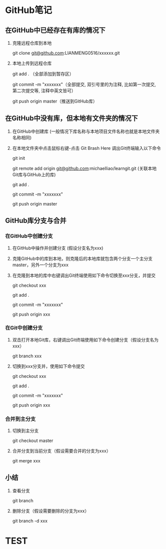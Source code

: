 # GitHub笔记

## 在GitHub中已经存在有库的情况下	

1. 克隆远程仓库到本地

   git clone git@github.com:LIANMENG0516/xxxxxx.git

2. 本地上传到远程仓库

   git add . （全部添加到暂存区）

   git commit -m "xxxxxxx"（全部提交, 双引号里的为注释, 比如第一次提交, 第二次提交等, 注释中英文皆可）

   git push origin master（推送到GitHub库）

## 在GitHub中没有库，但本地有文件夹的情况下

1. 在GitHub中创建库 (一般情况下库名称与本地项目文件名称也就是本地文件夹名称相同)

2. 在本地文件夹中点击鼠标右键-点击 Git Brash Here 调出Git终端输入以下命令

   git init

   git remote add origin git@github.com:michaelliao/learngit.git   (关联本地Git库与GitHub上的库)

   git add .

   git commit -m "xxxxxxx"

   git push origin master


## GitHub库分支与合并

### 在GitHub中创建分支

1. 在GitHub中操作并创建分支	(假设分支名为xxx)

2. 克隆GitHub中的库到本地，则克隆后的本地库就包含两个分支一个主分支master，另外一个分支为xxx

3. 在克隆到本地的库中右键调出Git终端使用如下命令切换至xxx分支，并提交

    git checkout xxx

    git add .

    git commit -m "xxxxxxx"

    git push origin xxx

### 在Git中创建分支

1. 双击打开本地Git库，右键调出Git终端使用如下命令创建分支（假设分支名为xxx）

    git branch xxx

2. 切换到xxx分支并，使用如下命令提交

    git checkout xxx

    git add .

    git commit -m "xxxxxxx"

    git push origin xxx

### 合并到主分支

1. 切换到主分支

    git checkout master

2. 合并分支到当前分支（假设需要合并的分支为xxx）

    git merge xxx

## 小结

1. 查看分支

    git branch

2. 删除分支（假设需要删除的分支为xxx）

    git branch -d xxx

# TEST
